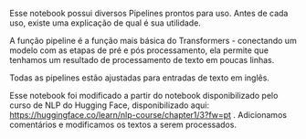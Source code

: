 Esse notebook possui diversos Pipelines prontos para uso. Antes de cada uso, existe uma explicação de qual é sua utilidade.

A função pipeline é a função mais básica do Transformers - conectando um modelo com as etapas de pré e pós processamento, ela permite que tenhamos um resultado de processamento de texto em poucas linhas.

Todas as pipelines estão ajustadas para entradas de texto em inglês.

Esse notebook foi modificado a partir do notebook disponibilizado pelo curso de NLP do Hugging Face, disponibilizado aqui: https://huggingface.co/learn/nlp-course/chapter1/3?fw=pt . Adicionamos comentários e modificamos os textos a serem processados.
